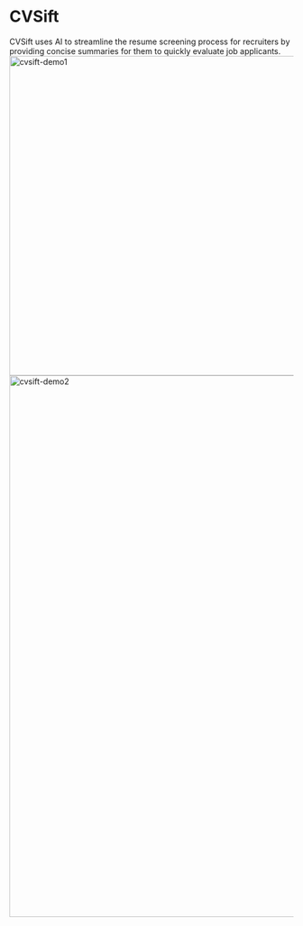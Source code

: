 # CVSift
CVSift uses AI to streamline the resume screening process for recruiters by providing concise summaries for them to quickly evaluate job applicants.
<img width="567" alt="cvsift-demo1" src="https://github.com/Minal-Arunashalam/CV-Sift/assets/85045447/73d7556e-5f6a-4919-a776-8fea2d72e23b">
<img width="961" alt="cvsift-demo2" src="https://github.com/Minal-Arunashalam/CV-Sift/assets/85045447/d864e8ee-d035-4401-9f97-77814f690f28">
